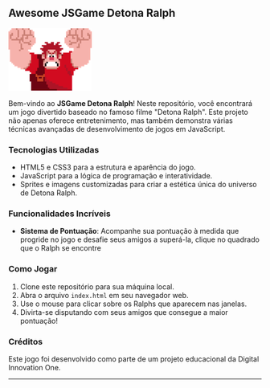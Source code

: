 ## Awesome JSGame Detona Ralph

![Logotipo Detona Ralph](https://github.com/gigiocode/DIO-DETONA-RALPH/blob/main/src/images/ralph.png)

Bem-vindo ao **JSGame Detona Ralph**! Neste repositório, você encontrará um jogo divertido baseado no famoso filme "Detona Ralph". Este projeto não apenas oferece entretenimento, mas também demonstra várias técnicas avançadas de desenvolvimento de jogos em JavaScript.

### Tecnologias Utilizadas

- HTML5 e CSS3 para a estrutura e aparência do jogo.
- JavaScript para a lógica de programação e interatividade.
- Sprites e imagens customizadas para criar a estética única do universo de Detona Ralph.

### Funcionalidades Incríveis

- **Sistema de Pontuação**: Acompanhe sua pontuação à medida que progride no jogo e desafie seus amigos a superá-la, clique no quadrado que o Ralph se encontre

### Como Jogar

1. Clone este repositório para sua máquina local.
2. Abra o arquivo `index.html` em seu navegador web.
3. Use o mouse para clicar sobre os Ralphs que aparecem nas janelas.
4. Divirta-se disputando com seus amigos que consegue a maior pontuação!

### Créditos

Este jogo foi desenvolvido como parte de um projeto educacional da Digital Innovation One.

---
